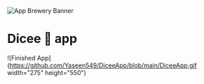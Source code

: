 ![App Brewery Banner](https://github.com/londonappbrewery/Images/blob/master/AppBreweryBanner.png)


# Dicee 🎲 app

![Finished App](https://github.com/Yaseen549/DiceeApp/blob/main/DiceeApp.gif width="275" height="550")

